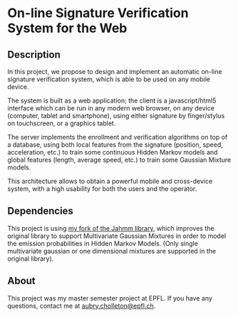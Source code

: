 # On-line Signature Verification System for the Web

## Description

In this project, we propose to design and implement an automatic on-line signature verification system, which is able to be used on any mobile device.

The system is built as a web application; the client is a javascript/html5 interface which can be run in any modern web browser,
 on any device (computer, tablet and smartphone), using either signature by finger/stylus on touchscreen, 
 or a graphics tablet. 
 
The server implements the enrollment and verification algorithms on top of a database, 
using both local features from the signature (position, speed, acceleration, etc.) 
to train some continuous Hidden Markov models and global features (length, average speed, etc.)
to train some Gaussian Mixture models. 

This architecture allows to obtain a powerful mobile and cross-device system, with a high usability for both the users and the operator.

## Dependencies

This project is using [my fork of the Jahmm library](https://github.com/aubry74/Jahmm), which improves the original library to support Multivariate Gaussian Mixtures in order to model the emission probabilities in Hidden Markov Models. (Only single multivariate gaussian or one dimensional mixtures are supported in the original library).

## About

This project was my master semester project at EPFL. If you have any questions, contact me at aubry.cholleton@epfl.ch.




